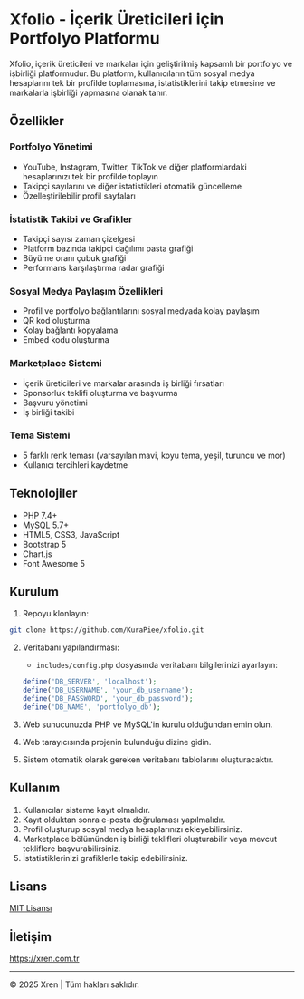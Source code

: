# Xfolio - İçerik Üreticileri için Portfolyo Platformu

Xfolio, içerik üreticileri ve markalar için geliştirilmiş kapsamlı bir portfolyo ve işbirliği platformudur. Bu platform, kullanıcıların tüm sosyal medya hesaplarını tek bir profilde toplamasına, istatistiklerini takip etmesine ve markalarla işbirliği yapmasına olanak tanır.

## Özellikler

### Portfolyo Yönetimi
- YouTube, Instagram, Twitter, TikTok ve diğer platformlardaki hesaplarınızı tek bir profilde toplayın
- Takipçi sayılarını ve diğer istatistikleri otomatik güncelleme
- Özelleştirilebilir profil sayfaları

### İstatistik Takibi ve Grafikler
- Takipçi sayısı zaman çizelgesi
- Platform bazında takipçi dağılımı pasta grafiği
- Büyüme oranı çubuk grafiği
- Performans karşılaştırma radar grafiği

### Sosyal Medya Paylaşım Özellikleri
- Profil ve portfolyo bağlantılarını sosyal medyada kolay paylaşım
- QR kod oluşturma
- Kolay bağlantı kopyalama
- Embed kodu oluşturma

### Marketplace Sistemi
- İçerik üreticileri ve markalar arasında iş birliği fırsatları
- Sponsorluk teklifi oluşturma ve başvurma
- Başvuru yönetimi
- İş birliği takibi

### Tema Sistemi
- 5 farklı renk teması (varsayılan mavi, koyu tema, yeşil, turuncu ve mor)
- Kullanıcı tercihleri kaydetme

## Teknolojiler

- PHP 7.4+
- MySQL 5.7+
- HTML5, CSS3, JavaScript
- Bootstrap 5
- Chart.js
- Font Awesome 5

## Kurulum

1. Repoyu klonlayın:
```bash
git clone https://github.com/KuraPiee/xfolio.git
```

2. Veritabanı yapılandırması:
   - `includes/config.php` dosyasında veritabanı bilgilerinizi ayarlayın:
   ```php
   define('DB_SERVER', 'localhost');
   define('DB_USERNAME', 'your_db_username');
   define('DB_PASSWORD', 'your_db_password');
   define('DB_NAME', 'portfolyo_db');
   ```

3. Web sunucunuzda PHP ve MySQL'in kurulu olduğundan emin olun.

4. Web tarayıcısında projenin bulunduğu dizine gidin.

5. Sistem otomatik olarak gereken veritabanı tablolarını oluşturacaktır.

## Kullanım

1. Kullanıcılar sisteme kayıt olmalıdır.
2. Kayıt olduktan sonra e-posta doğrulaması yapılmalıdır.
3. Profil oluşturup sosyal medya hesaplarınızı ekleyebilirsiniz.
4. Marketplace bölümünden iş birliği teklifleri oluşturabilir veya mevcut tekliflere başvurabilirsiniz.
5. İstatistiklerinizi grafiklerle takip edebilirsiniz.

## Lisans

[MIT Lisansı](LICENSE)

## İletişim

https://xren.com.tr

---

&copy; 2025 Xren | Tüm hakları saklıdır.
